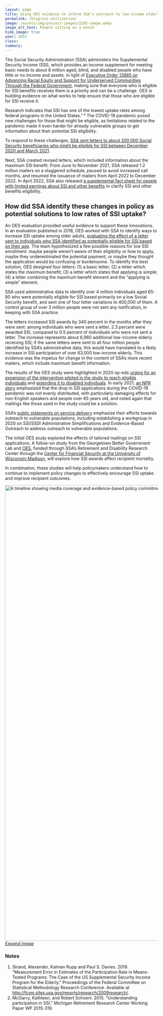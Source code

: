 ```yaml
---
layout: page	
title: Using OES evidence to inform SSA’s outreach to low-income elderly populations
permalink: /blog/ssi-utilization/	
image: /assets/img/project-images/2205-image.webp
image_alt_text: People sitting on a bench 
hide_image: true
year: 2033
class:	
summary: 	
---
```

The Social Security Administration (SSA) administers the Supplemental Security Income (SSI), which provides an income supplement for meeting basic needs to about 8 million aged, blind, and disabled people who have little or no income and assets. In light of <a href="https://www.whitehouse.gov/briefing-room/presidential-actions/2021/01/20/executive-order-advancing-racial-equity-and-support-for-underserved-communities-through-the-federal-government/" target="_blank"> Executive Order 13985 on Advancing Racial Equity and Support for Underserved Communities Through the Federal Government</a>, making sure that everyone who is eligible for SSI benefits receives them is a priority and can be a challenge. OES is building evidence on what works to help ensure that those who are eligible for SSI receive it.

Research indicates that SSI has one of the lowest uptake rates among federal programs in the United States.¹ ² The COVID-19 pandemic posed new challenges for those that might be eligible, as limitations related to the pandemic made it even harder for already vulnerable groups to get information about their potential SSI eligibility.

To respond to these challenges, <a href="https://www.ssa.gov/legislation/testimony_042921.html" target="_blank">SSA sent letters to about 200,000 Social Security beneficiaries who might be eligible for SSI between December 2020 and March 2021</a>. 

Next, SSA created revised letters, which included information about the maximum SSI benefit. From June to November 2021, SSA released 1.2 million mailers on a staggered schedule, paused to avoid increased call months, and resumed the issuance of mailers from April 2022 to December 2022. In April 2022, SSA also released <a href="https://www.ssa.gov/myaccount/assets/materials/limited-earner.pdf" target="_blank">a supplemental fact sheet for people with limited earnings about SSI and other benefits</a> to clarify SSI and other benefits eligibility.

## How did SSA identify these changes in policy as potential solutions to low rates of SSI uptake?

An OES evaluation provided useful evidence to support these innovations. In an evaluation published in 2018, OES worked with SSA to identify ways to increase SSI uptake among older adults, <a href="https://oes.gsa.gov/projects/increasing-ssi-uptake/" target="_blank">evaluating the effect of a letter sent to individuals who SSA identified as potentially eligible for SSI based on their age</a>. The team hypothesized a few possible reasons for low SSI enrollment: maybe people weren’t aware of their eligibility or how to apply, maybe they underestimated the potential payment, or maybe they thought the application would be confusing or burdensome. To identify the best solution, OES designed four letters: (1) a basic letter; (2) a letter which states the maximum benefit; (3) a letter which states that applying is simple; (4) a letter combining the maximum benefit element and the “applying is simple” element.

SSA used administrative data to identify over 4 million individuals aged 65-80 who were potentially eligible for SSI based primarily on a low Social Security benefit, and sent one of four letter variations to 400,000 of them. A control group of over 3 million people were not sent any notification, in keeping with SSA practice.

The letters increased SSI awards by 340 percent in the months after they were sent: among individuals who were sent a letter, 2.3 percent were awarded SSI, compared to 0.5 percent of individuals who were not sent a letter. The increase represents about 6,960 additional low-income elderly receiving SSI; if the same letters were sent to all four million people identified by SSA’s administrative data, this would have translated to a likely increase in SSI participation of over 63,000 low-income elderly. This evidence was the impetus for change in the content of SSA’s more recent mailers, which include maximum benefit information.

The results of the OES study were highlighted in 2020 op-eds <a href="https://thehill.com/opinion/finance/508338-congress-needs-to-revitalize-the-supplemental-security-income-program-for-the/" target="_blank">urging for an expansion of the intervention piloted in the study to reach eligible individuals</a> and <a href="https://thehill.com/opinion/finance/513711-ssi-awards-for-the-disabled-lowest-in-20-years-needs-congressional-attention/?rl=1" target="_blank">extending it to disabled individuals</a>. In early 2021, <a href="https://www.npr.org/2021/02/19/969106191/huge-drop-in-federal-aid-for-the-poorest-is-blamed-on-closed-social-security-off" target="_blank">an NPR story</a> emphasized that the drop in SSI applications during the COVID-19 pandemic was not evenly distributed, with particularly damaging effects for non-English speakers and people over 65 years old, and noted again that mailings like those used in the study could be a solution.

SSA’s <a href="https://www.ssa.gov/legislation/testimony_042921.html" target="_blank">public statements on service delivery</a> emphasize their efforts towards outreach to vulnerable populations, including establishing a workgroup in 2020 on SSI/SSDI Administrative Simplifications and Evidence-Based Outreach to address outreach to vulnerable populations. 

The initial OES study explored the effects of tailored mailings on SSI applications. A follow-on study from the Georgetown Better Government Lab and <a href="https://oes.gsa.gov/projects/ssi-health-effects/" target="_blank">OES</a>, funded through SSA’s Retirement and Disability Research Center through the <a href="https://cfsrdrc.wisc.edu/project/wi22-08" target="_blank">Center for Financial Security at the University of Wisconsin-Madison</a>,  will explore how SSI awards affect recipient mortality.  

In combination, these studies will help policymakers understand how to continue to implement policy changes to effectively encourage SSI uptake and improve recipient outcomes.

<img src="{{ '/assets/img/project-images/ssi-timeline.svg' | prepend: site.baseurl }}" alt="A timeline showing media coverage and evidence-based policy commitments following the OES evaluation in 2018." width="1500">
<i><a href="https://oes.gsa.gov/assets/img/project-images/ssi-timeline.svg">Expand image</a></i>

### Notes
1. Strand, Alexander, Kalman Rupp and Paul S. Davies. 2019. “Measurement Error in Estimates of the Participation Rate in Means-Tested Programs: The Case of the US Supplemental Security Income Program for the Elderly.” Proceedings of the Federal Committee on Statistical Methodology Research Conference. Available at <a href="http://fcsm.sites.usa.gov/reports/research/2009research/" target="_blank">http://fcsm.sites.usa.gov/reports/research/2009research/</a>.
2. McGarry, Kathleen, and Robert Schoeni. 2015. “Understanding participation in SSI.” Michigan Retirement Research Center Working Paper WP 2015-319.
